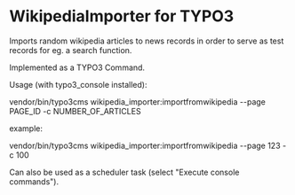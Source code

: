 # WikipediaImporter for TYPO3

Imports random wikipedia articles to news records in order to serve as test records for eg. a search function.

Implemented as a TYPO3 Command.

Usage (with typo3_console installed):

vendor/bin/typo3cms wikipedia_importer:importfromwikipedia --page PAGE_ID -c NUMBER_OF_ARTICLES

example:

vendor/bin/typo3cms wikipedia_importer:importfromwikipedia --page 123 -c 100

Can also be used as a scheduler task (select "Execute console commands").